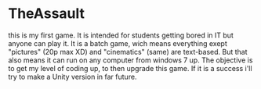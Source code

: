 # TheAssault
this is my first game. It is intended for students getting bored in IT but anyone can play it. It is a batch game, wich means everything exept "pictures" (20p max XD) and "cinematics" (same) are text-based. But that also means it can run on any computer from windows 7 up. The objective is to get my level of coding up, to then upgrade this game. If it is a success i'll try to make a Unity version in far future.
